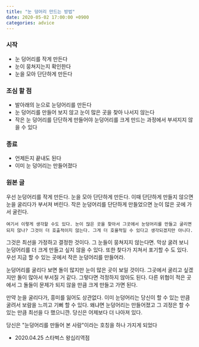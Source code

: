 ```yaml
---
title: "눈 덩어리 만드는 방법"
date: 2020-05-02 17:00:00 +0900
categories: advice
---
```


### 시작

- 눈 덩어리를 작게 만든다
- 눈이 뭉쳐지는지 확인한다
- 눈을 모아 단단하게 만든다

### 조심 할 점

- 발아래의 눈으로 눈덩어리를 만든다
- 눈 덩어리를 만들어 보지 않고 눈이 많은 곳을 찾아 나서지 않는다
- 작은 눈 덩어리를 단단하게 만들어야 눈덩어리를 크게 만드는 과정에서 부셔지지 않을 수 있다

### 종료

- 언제든지 끝내도 된다
- 이미 눈 덩어리는 만들어졌다

### 원본 글

우선 눈덩어리를 작게 만든다. 눈을 모아 단단하게 만든다. 이때 단단하게 만들지 않으면 눈을 굴리다가 부서져 버린다. 작은 눈덩어리를 단단하게 만들었으면 눈이 많은 곳에 가서 굴린다.

`여기서 이렇게 생각할 수도 있다. 눈이 많은 곳을 찾아서 그곳에서 눈덩어리를 만들고 굴리면 되지 않나? 그것이 더 호출적이지 않는다. 그게 더 호율적일 수 있다고 생각되겠지만 아니다.`

그것은 최선을 가정하고 결정한 것이다. 그 눈들이 뭉쳐지지 않는다면. 막상 굴려 보니 눈덩어리를 더 크게 만들고 싶지 않을 수 있다. 또한 찾다가 지쳐서 포기할 수 도 있다. 우선 지금 할 수 있는 곳에서 작은 눈덩어리를 만들어라.

눈덩어리를 굴리다 보면 돌이 많지만 눈이 많은 곳이 보일 것이다. 그곳에서 굴리고 싶겠지만 돌이 많아서 부서질 거 같다. 그렇다면 걱정하지 않아도 된다. 다른 위협이 적은 곳에서 그 돌들이 문제가 되지 않을 만큼 크게 만들고 가면 된다.

만약 눈을 굴리다가, 흥미를 잃어도 상관없다. 이미 눈덩어리는 당신이 할 수 있는 만큼 굴려서 보람을 느끼고 기뻐 할 수 있다. 왜냐면 눈덩어리는 만들어졌고 그 괴정은 할 수 있는 만큼 최선을 다 했으니깐. 당신은 어제보다 더 나아져 있다.

당신은 "눈덩어리를 만들어 본 사람"이라는 호칭을 하나 가지게 되었다

- 2020.04.25 스타벅스 왕십리역점
